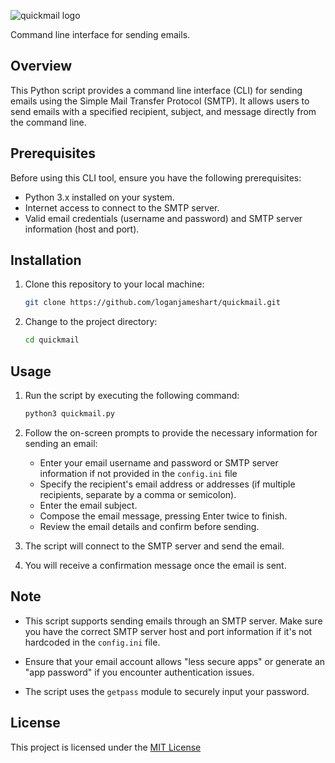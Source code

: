 ![quickmail logo](https://raw.githubusercontent.com/loganjameshart/quickmail/main/.quickmail.svg)

Command line interface for sending emails.

## Overview

This Python script provides a command line interface (CLI) for sending emails using the Simple Mail Transfer Protocol (SMTP). It allows users to send emails with a specified recipient, subject, and message directly from the command line.

## Prerequisites

Before using this CLI tool, ensure you have the following prerequisites:

- Python 3.x installed on your system.
- Internet access to connect to the SMTP server.
- Valid email credentials (username and password) and SMTP server information (host and port).

## Installation

1. Clone this repository to your local machine:

   ```bash
   git clone https://github.com/loganjameshart/quickmail.git
   ```

2. Change to the project directory:

   ```bash
   cd quickmail
   ```

## Usage

1. Run the script by executing the following command:

   ```bash
   python3 quickmail.py
   ```

2. Follow the on-screen prompts to provide the necessary information for sending an email:

   - Enter your email username and password or SMTP server information if not provided in the `config.ini` file
   - Specify the recipient's email address or addresses (if multiple recipients, separate by a comma or semicolon).
   - Enter the email subject.
   - Compose the email message, pressing Enter twice to finish.
   - Review the email details and confirm before sending.

3. The script will connect to the SMTP server and send the email.

4. You will receive a confirmation message once the email is sent.

## Note

- This script supports sending emails through an SMTP server. Make sure you have the correct SMTP server host and port information if it's not hardcoded in the `config.ini` file.

- Ensure that your email account allows "less secure apps" or generate an "app password" if you encounter authentication issues.

- The script uses the `getpass` module to securely input your password.

## License

This project is licensed under the [MIT License](https://opensource.org/license/mit/)

